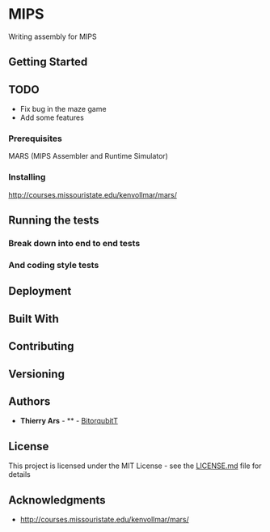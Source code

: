 # MIPS

Writing assembly for MIPS

## Getting Started

## TODO

- Fix bug in the maze game
- Add some features

### Prerequisites

MARS (MIPS Assembler and Runtime Simulator)

### Installing

http://courses.missouristate.edu/kenvollmar/mars/

## Running the tests

### Break down into end to end tests

### And coding style tests

## Deployment

## Built With


## Contributing

## Versioning

## Authors

* **Thierry Ars** - ** - [BitorqubitT](https://github.com/BitorqubitT)


## License

This project is licensed under the MIT License - see the [LICENSE.md](LICENSE.md) file for details

## Acknowledgments

- http://courses.missouristate.edu/kenvollmar/mars/

